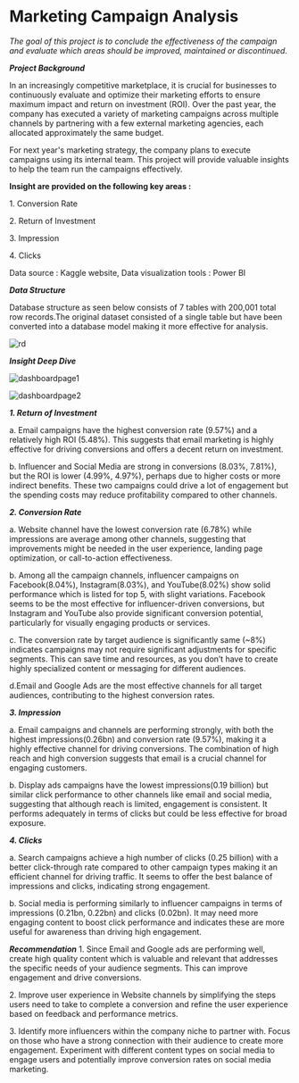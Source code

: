 # Marketing Campaign Analysis
_The goal of this project is to conclude the effectiveness of the campaign and evaluate which areas should be improved, maintained or discontinued._

_**Project Background**_

<p>In an increasingly competitive marketplace, it is crucial for businesses to continuously evaluate and optimize their marketing efforts to ensure maximum impact and return on investment (ROI). Over the past year, the company has executed a variety of marketing campaigns across multiple channels by partnering with a few external marketing agencies, each allocated approximately the same budget.</p>

<p>For next year's marketing strategy, the company plans to execute campaigns using its internal team. This project will provide valuable insights to help the team run the campaigns effectively.</p>

**Insight are provided on the following key areas :**

1\. Conversion Rate 

2\. Return of Investment

3\. Impression

4\. Clicks

<p>Data source : Kaggle website, Data visualization tools : Power BI</p>

_**Data Structure**_

<p>Database structure as seen below consists of 7 tables with 200,001 total row records.The original dataset consisted of a single table but have been converted into a database model making it more effective for analysis.</p>

![rd](https://github.com/user-attachments/assets/a3741d49-6a94-4c2f-bc9f-b1fdb4f6f7be)

_**Insight Deep Dive**_

![dashboardpage1](https://github.com/user-attachments/assets/25a4a1d6-dd1d-487e-86f5-e96e645a98d5)

![dashboardpage2](https://github.com/user-attachments/assets/76af29a7-2b77-4e5b-ad66-5ed34051f2d5)

_**1. Return of Investment**_

a\. Email campaigns have the highest conversion rate (9.57%) and a relatively high ROI (5.48%). This suggests that email marketing is highly effective for driving conversions and offers a decent return on investment.

b\. Influencer and Social Media are strong in conversions (8.03%, 7.81%), but the ROI is lower (4.99%, 4.97%), perhaps due to higher costs or more indirect benefits. These two campaigns could drive a lot of engagement but the spending costs may reduce profitability compared to other channels.

_**2. Conversion Rate**_

a\. Website channel have the lowest conversion rate (6.78%) while impressions are average among other channels, suggesting that improvements might be needed in the user experience, landing page optimization, or call-to-action effectiveness. 

b\. Among all the campaign channels, influencer campaigns on Facebook(8.04%), Instagram(8.03%), and YouTube(8.02%) show solid performance which is listed for top 5, with slight variations. Facebook seems to be the most effective for influencer-driven conversions, but Instagram and YouTube also provide significant conversion potential, particularly for visually engaging products or services.

c\. The conversion rate by target audience is significantly same (~8%) indicates  campaigns may not require significant adjustments for specific segments. This can save time and resources, as you don’t have to create highly specialized content or messaging for different audiences.

d\.Email and Google Ads are the most effective channels for all target audiences, contributing to the highest conversion rates.

_**3. Impression**_

a\. Email campaigns and channels  are performing strongly, with both the highest impressions(0.26bn) and conversion rate (9.57%), making it a highly effective channel for driving conversions. The combination of high reach and high conversion suggests that email is a crucial channel for engaging customers.

b\. Display ads campaigns have the lowest impressions(0.19 billion) but similar click performance to other channels like email and social media, suggesting that although reach is limited, engagement is consistent. It performs adequately in terms of clicks but could be less effective for broad exposure.

_**4. Clicks**_

a\. Search campaigns achieve a high number of clicks (0.25 billion) with a better click-through rate compared to other campaign types making it an efficient channel for driving traffic. It seems to offer the best balance of impressions and clicks, indicating strong engagement.

b\. Social media is performing similarly to influencer campaigns in terms of impressions (0.21bn, 0.22bn) and clicks (0.02bn). It may need more engaging content to boost click performance and indicates these are more useful for awareness than driving high engagement.

_**Recommendation**_
1\. Since Email and Google ads are performing well, create high quality content which is valuable and relevant that addresses the specific needs of your audience segments. This can improve engagement and drive conversions.

2\. Improve user experience in Website channels by simplifying the steps users need to take to complete a conversion and refine the user experience based on feedback and performance metrics.

3\. Identify more influencers within the company niche to partner with. Focus on those who have a strong connection with their audience to create more engagement. Experiment with different content types on social media to engage users and potentially improve conversion rates on social media marketing.


